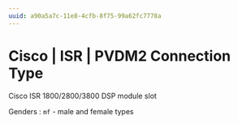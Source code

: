 ```yaml
---
uuid: a90a5a7c-11e8-4cfb-8f75-99a62fc7778a
---
```

# Cisco | ISR | PVDM2 Connection Type

Cisco ISR 1800/2800/3800 DSP module slot

Genders
: `mf` - male and female types
